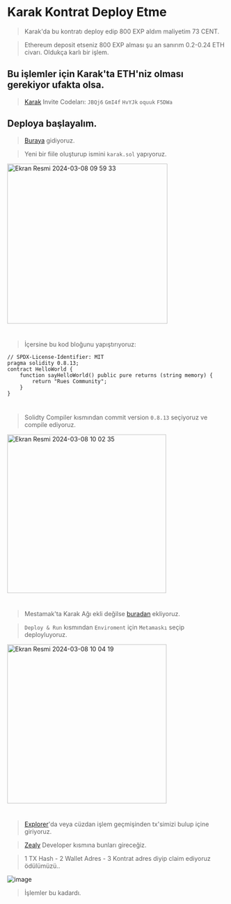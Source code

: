 # Karak Kontrat Deploy Etme

> Karak'da bu kontratı deploy edip 800 EXP aldım maliyetim 73 CENT.

> Ethereum deposit etseniz 800 EXP alması şu an sanırım 0.2-0.24 ETH civarı. Oldukça karlı bir işlem.

## Bu işlemler için Karak'ta ETH'niz olması gerekiyor ufakta olsa.

> [Karak](https://karak.network/karak-xp) Invite Codeları: `JBQj6` `GmI4f` `HvYJk` `oquuk` `F5DWa`

## Deploya başlayalım.

> [Buraya](https://remix.ethereum.org/) gidiyoruz.

> Yeni bir fiile oluşturup ismini `karak.sol` yapıyoruz.

<img width="368" alt="Ekran Resmi 2024-03-08 09 59 33" src="https://github.com/ruesandora/Karak/assets/101149671/509e6911-e17b-4e2c-8839-385c9895ec43">

#

> İçersine bu kod bloğunu yapıştırıyoruz:

```
// SPDX-License-Identifier: MIT
pragma solidity 0.8.13;
contract HelloWorld {
    function sayHelloWorld() public pure returns (string memory) {
        return "Rues Community";
    }
}
```

#

> Solidty Compiler kısmından commit version `0.8.13` seçiyoruz ve compile ediyoruz.

<img width="365" alt="Ekran Resmi 2024-03-08 10 02 35" src="https://github.com/ruesandora/Karak/assets/101149671/a49ffeff-d342-4bc1-944c-1c6b842b12bb">

#

> Mestamak'ta Karak Ağı ekli değilse [buradan](https://chainlist.org/?search=2410&testnets=true) ekliyoruz.

> `Deploy & Run` kısmından `Enviroment` için `Metamaskı` seçip deployluyoruz.

<img width="366" alt="Ekran Resmi 2024-03-08 10 04 19" src="https://github.com/ruesandora/Karak/assets/101149671/ca619a8b-16a4-4129-9220-1f9770bbd3b5">

#

> [Explorer](https://explorer.karak.network/)'da veya cüzdan işlem geçmişinden tx'simizi bulup içine giriyoruz.

> [Zealy](https://zealy.io/cw/karaknetwork/questboard) Developer kısmına bunları gireceğiz.

> 1 TX Hash - 2 Wallet Adres - 3 Kontrat adres diyip claim ediyoruz ödülümüzü..

![image](https://github.com/ruesandora/Karak/assets/101149671/57173b44-dbd3-4cc9-8c2f-f4330d55824f)

> İşlemler bu kadardı.
